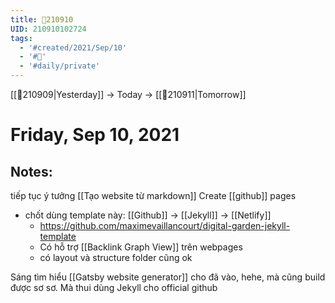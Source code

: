```yaml
---
title: 📝210910
UID: 210910102724
tags:
  - '#created/2021/Sep/10'
  - '#📅'
  - '#daily/private'
---
```

[[📝210909|Yesterday]] -> Today -> [[📝210911|Tomorrow]]
# Friday, Sep 10, 2021

## Notes:
tiếp tục ý tưởng [[Tạo website từ markdown]]
Create [[github]] pages 
- chốt dùng template này: [[Github]] -> [[Jekyll]] -> [[Netlify]]
	- https://github.com/maximevaillancourt/digital-garden-jekyll-template
	- Có hỗ trợ [[Backlink Graph View]] trên webpages
	- có layout và structure folder cũng ok

Sáng tìm hiểu [[Gatsby website generator]] cho đã vào, hehe, mà cũng build được sơ sơ. Mà thui dùng Jekyll cho official github